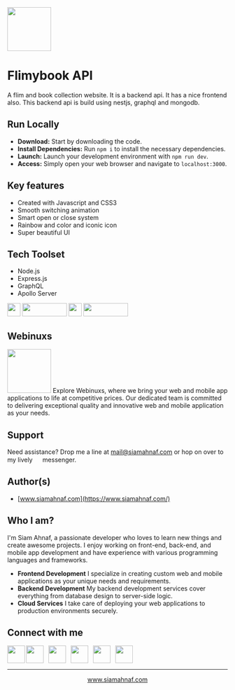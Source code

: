 <img src="https://res.cloudinary.com/dbjrx698c/image/upload/v1704611347/logo_w4vxp0.png" width="100" height="100">

# Flimybook API
A flim and book collection website. It is a backend api. It has a nice frontend also. This backend api is build using nestjs, graphql and mongodb.

## Run Locally
- **Download:** Start by downloading the code.
- **Install Dependencies:** Run `npm i` to install the necessary dependencies.
- **Launch:** Launch your development environment with `npm run dev`.
- **Access:** Simply open your web browser and navigate to `localhost:3000`.

## Key features
- Created with Javascript and CSS3
- Smooth switching animation
- Smart open or close system
- Rainbow and color and iconic icon
- Super beautiful UI

## Tech Toolset
- Node.js
- Express.js
- GraphQL
- Apollo Server
  
<img src="https://lh3.googleusercontent.com/d/1xjdaz8jo8Q_G-O0csalnWNIsz_M0zVaV" width="30px" height="30px" /> <img src="https://lh3.googleusercontent.com/d/18h6cQq7o01IVduVcAhD9lKwi72G2khZw" width="102px" height="30px" /> <img src="https://lh3.googleusercontent.com/d/1w8N0Rhp5JyiG2JEoR3vTa8mDGKVOVWYT" width="30px" height="30px" /> <img src="https://lh3.googleusercontent.com/d/1G3vYeFq-hCVKgjd4OGQqY1k41TOsXzTI" width="102px" height="30px" />

## Webinuxs
<img src="https://res.cloudinary.com/dub0dpenl/image/upload/v1726562110/Personal/xbetf83o2drangioe1ia.png" width="100" height="100">
Explore Webinuxs, where we bring your web and mobile app applications to life at competitive prices. Our dedicated team is committed to delivering exceptional quality and innovative web and mobile application as your needs.

## Support
Need assistance? Drop me a line at mail@siamahnaf.com or hop on over to my lively <a href="https://wa.me/message/UAXIYNES562EN1"><img src="https://lh3.googleusercontent.com/d/13j7AgG4Pp_eWgaRoV6XH49vDU7-5TbEm" width="15" height="15"></a> messenger.

## Author(s)
- [www.siamahnaf.com](https://www.siamahnaf.com/)

## Who I am?
I'm Siam Ahnaf, a passionate developer who loves to learn new things and create awesome projects. I enjoy working on front-end, back-end, and mobile app development and have experience with various programming languages and frameworks.

- **Frontend Development**
I specialize in creating custom web and mobile applications as your unique needs and requirements.
- **Backend Development**
My backend development services cover everything from database design to server-side logic.
- **Cloud Services**
I take care of deploying your web applications to production environments securely.

## Connect with me
<div style="display: flex; align-items: center; gap: 3px;">
<a href="https://wa.me/message/UAXIYNES562EN1"><img src="https://lh3.googleusercontent.com/d/13j7AgG4Pp_eWgaRoV6XH49vDU7-5TbEm" width="40" height="40"></a>
<a href="https://www.linkedin.com/in/siamahnaf/" style="margin-right: 8px"><img src="https://lh3.googleusercontent.com/d/1hqME_Okrps0P1tKi18Rl66W7oa334daw" width="40" height="40"></a>
<a href="https://twitter.com/siamahnaf198" style="margin-right: 8px"><img src="https://lh3.googleusercontent.com/d/1gCRI58aHh_TXF7uGOMu9F-E2eN4x6AyS" width="40" height="40"></a>
<a href="https://www.facebook.com/siamahnaf198/" style="margin-right: 8px"><img src="https://lh3.googleusercontent.com/d/1gttW7FCHrt2fNCaVQXEYC_wUCYbOYpTJ" width="40" height="40"></a>
<a href="https://t.me/siamahnaf198" style="margin-right: 8px"><img src="https://lh3.googleusercontent.com/d/1v8rpDVzSc4GmXS8axq5y3fR1i-OnRRaY" width="40" height="40"></a>
<a href="https://www.npmjs.com/~siamahnaf" style="margin-right: 8px"><img src="https://lh3.googleusercontent.com/d/1t6V2ZlSUyDhwgSaJ5CCj_wDxkQIYQKjR" width="40" height="40"></a>
</div>


------------

<p align="center" color="red"><a href="https://www.siamahnaf.com/">www.siamahnaf.com</a></p>
